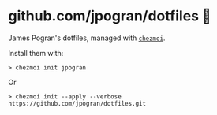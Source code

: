 # github.com/jpogran/dotfiles 🚀

James Pogran's dotfiles, managed with [`chezmoi`](https://github.com/twpayne/chezmoi).

Install them with:

```
> chezmoi init jpogran
```

Or

```
> chezmoi init --apply --verbose https://github.com/jpogran/dotfiles.git
```

